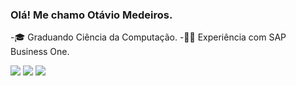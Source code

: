 ### Olá! Me chamo Otávio Medeiros.

-🎓 Graduando Ciência da Computação.
-👨‍💻 Experiência com SAP Business One.                          


<div>
<a href = "mailto:otavioms2003@gmail.com"><img src="https://img.shields.io/badge/-Gmail-%23333?style=for-the-badge&logo=gmail&logoColor=white" target="_blank"></a>
<a href="https://www.linkedin.com/in/otavioms/" target="_blank"><img src="https://img.shields.io/badge/-LinkedIn-%230077B5?style=for-the-badge&logo=linkedin&logoColor=white" target="_blank"></a>
<a href="https://www.instagram.com/omedeiroz/" target="_blank"><img src="https://img.shields.io/badge/-Instagram-%23E4405F?style=for-the-badge&logo=instagram&logoColor=white" target="_blank"></a>
</div>
